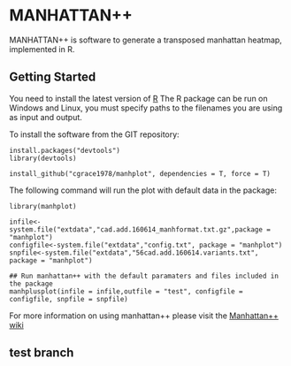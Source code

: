 # MANHATTAN++

MANHATTAN++ is software to generate a transposed manhattan heatmap, implemented in R.

## Getting Started

You need to install the latest version of [R](https://www.r-project.org/) The R package can be run on Windows and Linux, you must specify paths to the filenames you are using as input and output.

To install the software from the GIT repository:
```
install.packages("devtools")
library(devtools)

install_github("cgrace1978/manhplot", dependencies = T, force = T)
```

The following command will run the plot with default data in the package:
```
library(manhplot)

infile<-system.file("extdata","cad.add.160614_manhformat.txt.gz",package = "manhplot")
configfile<-system.file("extdata","config.txt", package = "manhplot")
snpfile<-system.file("extdata","56cad.add.160614.variants.txt", package = "manhplot")

## Run manhattan++ with the default paramaters and files included in the package
manhplusplot(infile = infile,outfile = "test", configfile = configfile, snpfile = snpfile)
```
For more information on using manhattan++ please visit the [Manhattan++ wiki](https://github.com/cgrace1978/manhplot/wiki/home)

## test branch

